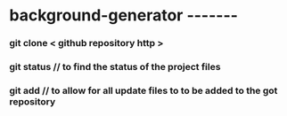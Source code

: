 # background-generator -------

### git clone < github repository http >
### git status // to find the status of the project files
### git add <filename>   // to allow for all update files to to be added to the got  repository

